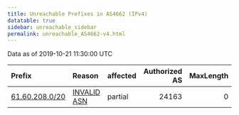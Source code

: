```yaml
---
title: Unreachable Prefixes in AS4662 (IPv4)
datatable: true
sidebar: unreachable_sidebar
permalink: unreachable_AS4662-v4.html
---
```


Data as of 2019-10-21 11:30:00 UTC


<div class="datatable-begin"></div>

| Prefix                                                 | Reason                                                                                               | affected   |   Authorized AS |   MaxLength | Anchor                                       |   unreachable /24s |
|:-------------------------------------------------------|:-----------------------------------------------------------------------------------------------------|:-----------|----------------:|------------:|:---------------------------------------------|-------------------:|
| [61.60.208.0/20](https://stat.ripe.net/61.60.208.0/20) | [INVALID ASN](https://rpki-validator.ripe.net/announcement-preview?asn=AS4662&prefix=61.60.208.0/20) | partial    |           24163 |           0 | [APNIC](unreachable_APNIC_RPKI_Root-v4.html) |                 16 |

<div class="datatable-end"></div>